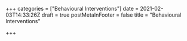 +++
categories = ["Behavioural Interventions"]
date = 2021-02-03T14:33:26Z
draft = true
postMetaInFooter = false
title = "Behavioural Interventions"

+++
